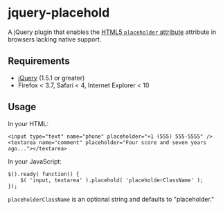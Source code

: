 # jquery-placehold

A jQuery plugin that enables the [HTML5 `placeholder` attribute](http://www.w3.org/TR/html5/common-input-element-attributes.html#the-placeholder-attribute) attribute in browsers lacking native support.

## Requirements

* [jQuery](http://jquery.com/) (1.5.1 or greater)
* Firefox < 3.7, Safari < 4, Internet Explorer < 10

## Usage

In your HTML:

	<input type="text" name="phone" placeholder="+1 (555) 555-5555" />
	<textarea name="comment" placeholder="Four score and seven years ago..."></textarea>

In your JavaScript:

	$().ready( function() {
		$( 'input, textarea' ).placehold( 'placeholderClassName' );
	});

`placeholderClassName` is an optional string and defaults to "placeholder."